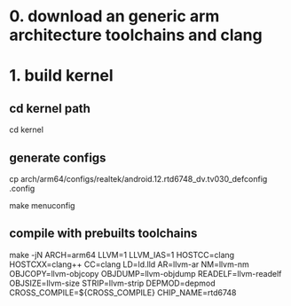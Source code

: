 # 0. download an generic arm architecture toolchains and clang

# 1. build kernel 

## cd kernel path

cd kernel 

## generate configs

cp arch/arm64/configs/realtek/android.12.rtd6748_dv.tv030_defconfig .config

make menuconfig 

## compile with prebuilts toolchains

make -jN ARCH=arm64 LLVM=1 LLVM_IAS=1 HOSTCC=clang HOSTCXX=clang++ CC=clang LD=ld.lld AR=llvm-ar NM=llvm-nm OBJCOPY=llvm-objcopy OBJDUMP=llvm-objdump READELF=llvm-readelf OBJSIZE=llvm-size STRIP=llvm-strip DEPMOD=depmod CROSS_COMPILE=${CROSS_COMPILE} CHIP_NAME=rtd6748
